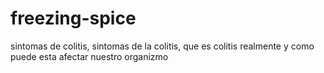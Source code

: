 freezing-spice
==============

sintomas de colitis, sintomas de la colitis, que es colitis realmente y como puede esta afectar nuestro organizmo
